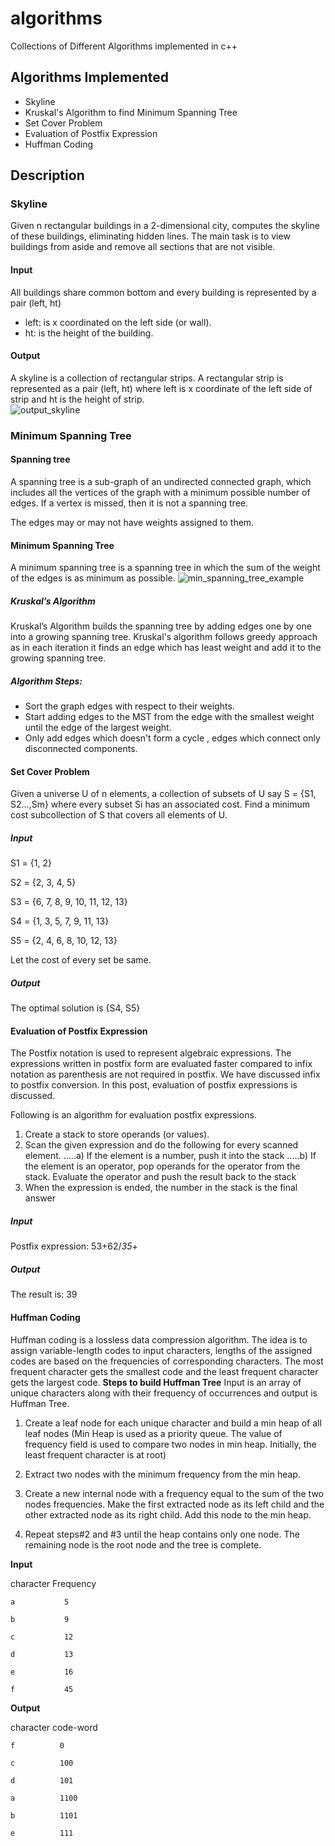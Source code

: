 # algorithms
Collections of Different Algorithms implemented in c++
## Algorithms Implemented
* Skyline
* Kruskal's Algorithm to find Minimum Spanning Tree
* Set Cover Problem
* Evaluation of Postfix Expression
* Huffman Coding
## Description
### Skyline
Given n rectangular buildings in a 2-dimensional city, computes the skyline of these buildings, eliminating hidden lines. 
The main task is to view buildings from aside and remove all sections that are not visible. 
#### Input
All buildings share common bottom and every building is represented by a pair (left, ht)
* left: is x coordinated on the left side (or wall).
* ht: is the height of the building.
#### Output
A skyline is a collection of rectangular strips. 
A rectangular strip is represented as a pair (left, ht) where left is x coordinate of the left side of strip and ht is the height of strip.<br/>
![output_skyline](images/output_skyline.png)
###  Minimum Spanning Tree
#### Spanning tree
A spanning tree is a sub-graph of an undirected connected graph, which includes all the vertices of the graph with a minimum possible number of edges. If a vertex is missed, then it is not a spanning tree.

The edges may or may not have weights assigned to them.
#### Minimum Spanning Tree
A minimum spanning tree is a spanning tree in which the sum of the weight of the edges is as minimum as possible.
![min_spanning_tree_example](images/mst.jpg)
##### Kruskal’s Algorithm
Kruskal’s Algorithm builds the spanning tree by adding edges one by one into a growing spanning tree. Kruskal's algorithm follows greedy approach as in each iteration it finds an edge which has least weight and add it to the growing spanning tree.

##### Algorithm Steps:
* Sort the graph edges with respect to their weights.
* Start adding edges to the MST from the edge with the smallest weight until the edge of the largest weight.
* Only add edges which doesn't form a cycle , edges which connect only disconnected components.

#### Set Cover Problem
Given a universe U of n elements, a collection of subsets of U say S = {S1, S2…,Sm} where every subset Si has an associated cost. Find a minimum cost subcollection of S that covers all elements of U.
##### Input
S1 = {1, 2}

S2 = {2, 3, 4, 5}

S3 = {6, 7, 8, 9, 10, 11, 12, 13}

S4 = {1, 3, 5, 7, 9, 11, 13}

S5 = {2, 4, 6, 8, 10, 12, 13}

Let the cost of every set be same.

##### Output

The optimal solution is {S4, S5}

#### Evaluation of Postfix Expression
The Postfix notation is used to represent algebraic expressions. The expressions written in postfix form are evaluated faster compared to infix notation as parenthesis are not required in postfix. We have discussed infix to postfix conversion. In this post, evaluation of postfix expressions is discussed.

Following is an algorithm for evaluation postfix expressions.

1) Create a stack to store operands (or values). 
2) Scan the given expression and do the following for every scanned element. 
…..a) If the element is a number, push it into the stack 
…..b) If the element is an operator, pop operands for the operator from the stack. Evaluate the operator and push the result back to the stack 
3) When the expression is ended, the number in the stack is the final answer 

##### Input
Postfix expression: 53+62/*35*+
##### Output
The result is: 39


#### Huffman Coding
Huffman coding is a lossless data compression algorithm. The idea is to assign variable-length codes to input characters, lengths of the assigned codes are based on the frequencies of corresponding characters. The most frequent character gets the smallest code and the least frequent character gets the largest code.
**Steps to build Huffman Tree**
Input is an array of unique characters along with their frequency of occurrences and output is Huffman Tree. 

1. Create a leaf node for each unique character and build a min heap of all leaf nodes (Min Heap is used as a priority queue. The value of frequency field is used to compare two nodes in min heap. Initially, the least frequent character is at root)
2. Extract two nodes with the minimum frequency from the min heap.
 
3. Create a new internal node with a frequency equal to the sum of the two nodes frequencies. Make the first extracted node as its left child and the other extracted node as its right child. Add this node to the min heap.
4. Repeat steps#2 and #3 until the heap contains only one node. The remaining node is the root node and the tree is complete.

**Input**

character   Frequency

    a           5
    
    b           9
    
    c           12
    
    d           13
    
    e           16
    
    f           45
    
**Output**

character   code-word

    f          0
    
    c          100
    
    d          101
    
    a          1100
    
    b          1101
    
    e          111

